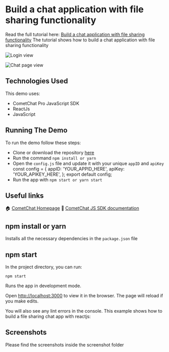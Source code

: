 # Build a chat application with file sharing functionality
Read the full tutorial here:
[Build a chat application with file sharing functionality](#)
The tutorial shows how to build a chat application with file sharing functionality

![Login view](https://paper-attachments.dropbox.com/s_5EE93C09700899A0DA0665C0B27F23EF9FAF02DD5C957065369CA608A6523735_1561633732366_Screen+Shot+2019-06-27+at+11.54.13+AM.png)

![Chat page view](https://paper-attachments.dropbox.com/s_5EE93C09700899A0DA0665C0B27F23EF9FAF02DD5C957065369CA608A6523735_1561633800358_Screen+Shot+2019-06-27+at+12.09.31+PM.png)

## 
## Technologies Used

This demo uses:

- CometChat Pro JavaScript SDK
- ReactJs
- JavaScript


## Running The Demo

To run the demo follow these steps:

- Clone or download the repository [here](https://github.com/Kennypee/realtime-filesharing-app)
- Run the command `npm install or yarn`
- Open the `config.js` file and update it with your unique `appID` and `apiKey`
    const config = {
        appID: 'YOUR_APPID_HERE',
        apiKey: 'YOUR_APIKEY_HERE',
      };
      export default config;
- Run the app with `npm start or yarn start`


## Useful links

🏠 [CometChat Homepage](https://www.cometchat.com/)
👾 [CometChat JS SDK documentation](https://prodocs.cometchat.com/docs/js-quick-start)

## npm install or yarn

Installs all the necessary dependencies in the `package.json` file

## npm start

In the project directory, you can run:

    npm start

Runs the app in development mode.

Open [http://localhost:3000](http://localhost:3000) to view it in the browser.
The page will reload if you make edits.

You will also see any lint errors in the console.
This example shows how to build a file sharing chat app with reactjs:


## Screenshots

Please find the screenshots inside the screenshot folder

